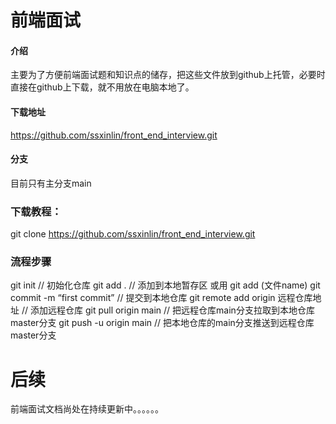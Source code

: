 # 前端面试

#### 介绍
主要为了方便前端面试题和知识点的储存，把这些文件放到github上托管，必要时直接在github上下载，就不用放在电脑本地了。


#### 下载地址

https://github.com/ssxinlin/front_end_interview.git


#### 分支

目前只有主分支main

### 下载教程：

git clone https://github.com/ssxinlin/front_end_interview.git


### 流程步骤

git init                                    // 初始化仓库
git add .                                   // 添加到本地暂存区   或用  git add   (文件name)
git commit -m “first commit”                // 提交到本地仓库
git remote add origin  远程仓库地址           // 添加远程仓库
git pull origin main                      // 把远程仓库main分支拉取到本地仓库master分支
git push -u origin main                   // 把本地仓库的main分支推送到远程仓库master分支


# 后续

前端面试文档尚处在持续更新中。。。。。。
